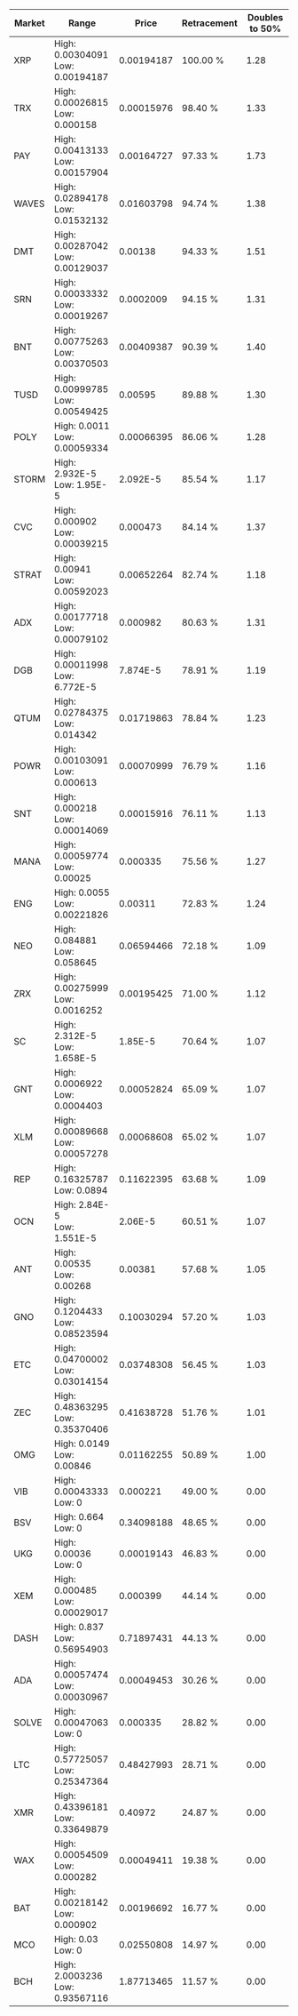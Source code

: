 | Market | Range | Price| Retracement | Doubles to 50% |
| --- | --- | --- | --- | --- |
| XRP | High: 0.00304091<br />Low: 0.00194187 | 0.00194187 | 100.00 % | 1.28 |
| TRX | High: 0.00026815<br />Low: 0.000158 | 0.00015976 | 98.40 % | 1.33 |
| PAY | High: 0.00413133<br />Low: 0.00157904 | 0.00164727 | 97.33 % | 1.73 |
| WAVES | High: 0.02894178<br />Low: 0.01532132 | 0.01603798 | 94.74 % | 1.38 |
| DMT | High: 0.00287042<br />Low: 0.00129037 | 0.00138 | 94.33 % | 1.51 |
| SRN | High: 0.00033332<br />Low: 0.00019267 | 0.0002009 | 94.15 % | 1.31 |
| BNT | High: 0.00775263<br />Low: 0.00370503 | 0.00409387 | 90.39 % | 1.40 |
| TUSD | High: 0.00999785<br />Low: 0.00549425 | 0.00595 | 89.88 % | 1.30 |
| POLY | High: 0.0011<br />Low: 0.00059334 | 0.00066395 | 86.06 % | 1.28 |
| STORM | High: 2.932E-5<br />Low: 1.95E-5 | 2.092E-5 | 85.54 % | 1.17 |
| CVC | High: 0.000902<br />Low: 0.00039215 | 0.000473 | 84.14 % | 1.37 |
| STRAT | High: 0.00941<br />Low: 0.00592023 | 0.00652264 | 82.74 % | 1.18 |
| ADX | High: 0.00177718<br />Low: 0.00079102 | 0.000982 | 80.63 % | 1.31 |
| DGB | High: 0.00011998<br />Low: 6.772E-5 | 7.874E-5 | 78.91 % | 1.19 |
| QTUM | High: 0.02784375<br />Low: 0.014342 | 0.01719863 | 78.84 % | 1.23 |
| POWR | High: 0.00103091<br />Low: 0.000613 | 0.00070999 | 76.79 % | 1.16 |
| SNT | High: 0.000218<br />Low: 0.00014069 | 0.00015916 | 76.11 % | 1.13 |
| MANA | High: 0.00059774<br />Low: 0.00025 | 0.000335 | 75.56 % | 1.27 |
| ENG | High: 0.0055<br />Low: 0.00221826 | 0.00311 | 72.83 % | 1.24 |
| NEO | High: 0.084881<br />Low: 0.058645 | 0.06594466 | 72.18 % | 1.09 |
| ZRX | High: 0.00275999<br />Low: 0.0016252 | 0.00195425 | 71.00 % | 1.12 |
| SC | High: 2.312E-5<br />Low: 1.658E-5 | 1.85E-5 | 70.64 % | 1.07 |
| GNT | High: 0.0006922<br />Low: 0.0004403 | 0.00052824 | 65.09 % | 1.07 |
| XLM | High: 0.00089668<br />Low: 0.00057278 | 0.00068608 | 65.02 % | 1.07 |
| REP | High: 0.16325787<br />Low: 0.0894 | 0.11622395 | 63.68 % | 1.09 |
| OCN | High: 2.84E-5<br />Low: 1.551E-5 | 2.06E-5 | 60.51 % | 1.07 |
| ANT | High: 0.00535<br />Low: 0.00268 | 0.00381 | 57.68 % | 1.05 |
| GNO | High: 0.1204433<br />Low: 0.08523594 | 0.10030294 | 57.20 % | 1.03 |
| ETC | High: 0.04700002<br />Low: 0.03014154 | 0.03748308 | 56.45 % | 1.03 |
| ZEC | High: 0.48363295<br />Low: 0.35370406 | 0.41638728 | 51.76 % | 1.01 |
| OMG | High: 0.0149<br />Low: 0.00846 | 0.01162255 | 50.89 % | 1.00 |
| VIB | High: 0.00043333<br />Low: 0 | 0.000221 | 49.00 % | 0.00 |
| BSV | High: 0.664<br />Low: 0 | 0.34098188 | 48.65 % | 0.00 |
| UKG | High: 0.00036<br />Low: 0 | 0.00019143 | 46.83 % | 0.00 |
| XEM | High: 0.000485<br />Low: 0.00029017 | 0.000399 | 44.14 % | 0.00 |
| DASH | High: 0.837<br />Low: 0.56954903 | 0.71897431 | 44.13 % | 0.00 |
| ADA | High: 0.00057474<br />Low: 0.00030967 | 0.00049453 | 30.26 % | 0.00 |
| SOLVE | High: 0.00047063<br />Low: 0 | 0.000335 | 28.82 % | 0.00 |
| LTC | High: 0.57725057<br />Low: 0.25347364 | 0.48427993 | 28.71 % | 0.00 |
| XMR | High: 0.43396181<br />Low: 0.33649879 | 0.40972 | 24.87 % | 0.00 |
| WAX | High: 0.00054509<br />Low: 0.000282 | 0.00049411 | 19.38 % | 0.00 |
| BAT | High: 0.00218142<br />Low: 0.000902 | 0.00196692 | 16.77 % | 0.00 |
| MCO | High: 0.03<br />Low: 0 | 0.02550808 | 14.97 % | 0.00 |
| BCH | High: 2.0003236<br />Low: 0.93567116 | 1.87713465 | 11.57 % | 0.00 |
